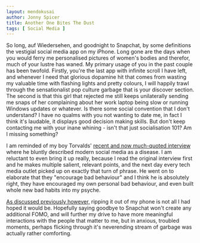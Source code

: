 ```yaml
---
layout: mendokusai
author: Jonny Spicer
title: Another One Bites The Dust
tags: [ Social Media ]
---
```

So long, auf Wiedersehen, and goodnight to Snapchat, by some definitions the
vestigial social media app on my iPhone. Long gone are the days when you would
ferry me personalised pictures of women's bodies and therefor, much of your
lustre has waned. My primary usage of you in the past couple has been twofold.
Firstly, you're the last app with infinite scroll I have left, and whenever I
need that glorious dopamine hit that comes from wasting my valuable time with
flashing lights and pretty colours, I will happily trawl through the sensationalist
pop culture garbage that is your discover section. The second is that this girl
that rejected me still keeps unilaterally sending me snaps of her complaining about
her work laptop being slow or running Windows updates or whatever. Is there some
social convention that I don't understand? I have no qualms with you not wanting
to date me, in fact I think it's laudable, it displays good decision making skills.
But don't keep contacting me with your inane whining - isn't that just socialisation 101?
Am I missing something?

I am reminded of my boy Torvalds' [recent and now much-quoted interview](https://www.linuxjournal.com/content/25-years-later-interview-linus-torvalds) where he bluntly described modern social media as a disease. I am
reluctant to even bring it up really, because I read the original interview first
and he makes multiple salient, relevant points, and the next day every tech media
outlet picked up on exactly that turn of phrase. He went on to elaborate that
they "encourage bad behaviour" and I think he is absolutely right, they have
encouraged my own personal bad behaviour, and even built whole new bad habits
into my psyche.

[As discussed previously however,](/mendokusai/2018/11/21/missing-social-media)
ripping it out of my phone is not all I had hoped it would be. Hopefully saying
goodbye to Snapchat won't create any additional FOMO, and will further my
drive to have more meaningful interactions with the people that matter to me, but
in anxious, troubled moments, perhaps flicking through it's neverending stream
of garbage was actually rather comforting.
